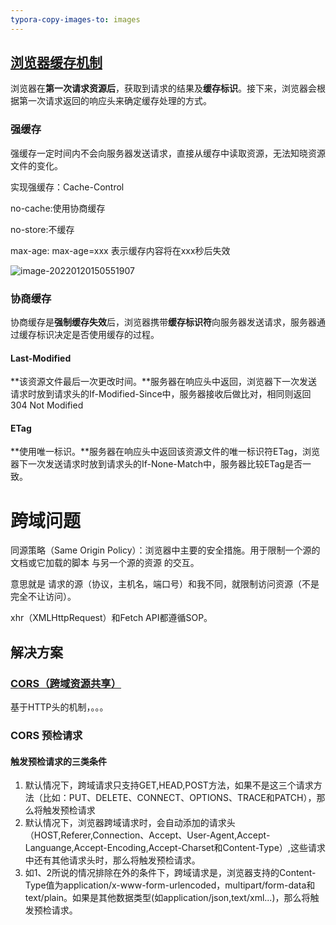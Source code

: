 ```yaml
---
typora-copy-images-to: images
---
```


## [浏览器缓存机制](https://zhuanlan.zhihu.com/p/93357692)

浏览器在**第一次请求资源后**，获取到请求的结果及**缓存标识**。接下来，浏览器会根据第一次请求返回的响应头来确定缓存处理的方式。

### 强缓存

强缓存一定时间内不会向服务器发送请求，直接从缓存中读取资源，无法知晓资源文件的变化。

实现强缓存：Cache-Control

no-cache:使用协商缓存

no-store:不缓存

max-age: max-age=xxx 表示缓存内容将在xxx秒后失效



![image-20220120150551907](C:\Users\taylor.luo\AppData\Roaming\Typora\typora-user-images\image-20220120150551907.png)

### 协商缓存

协商缓存是**强制缓存失效**后，浏览器携带**缓存标识符**向服务器发送请求，服务器通过缓存标识决定是否使用缓存的过程。

#### Last-Modified

**该资源文件最后一次更改时间。**服务器在响应头中返回，浏览器下一次发送请求时放到请求头的If-Modified-Since中，服务器接收后做比对，相同则返回304 Not Modified

#### ETag

**使用唯一标识。**服务器在响应头中返回该资源文件的唯一标识符ETag，浏览器下一次发送请求时放到请求头的If-None-Match中，服务器比较ETag是否一致。

# 跨域问题

同源策略（Same Origin Policy）：浏览器中主要的安全措施。用于限制一个源的文档或它加载的脚本 与另一个源的资源 的交互。

意思就是 请求的源（协议，主机名，端口号）和我不同，就限制访问资源（不是完全不让访问）。

xhr（XMLHttpRequest）和Fetch API都遵循SOP。

## 解决方案

### [CORS（跨域资源共享）](https://developer.mozilla.org/zh-CN/docs/Web/HTTP/CORS)

基于HTTP头的机制，。。。

### CORS 预检请求

#### 触发预检请求的三类条件

1. 默认情况下，跨域请求只支持GET,HEAD,POST方法，如果不是这三个请求方法（比如：PUT、DELETE、CONNECT、OPTIONS、TRACE和PATCH），那么将触发预检请求
2. 默认情况下，浏览器跨域请求时，会自动添加的请求头（HOST,Referer,Connection、Accept、User-Agent,Accept-Languange,Accept-Encoding,Accept-Charset和Content-Type）,这些请求中还有其他请求头时，那么将触发预检请求。
3. 如1、2所说的情况排除在外的条件下，跨域请求是，浏览器支持的Content-Type值为application/x-www-form-urlencoded，multipart/form-data和text/plain。如果是其他数据类型(如application/json,text/xml...)，那么将触发预检请求。

